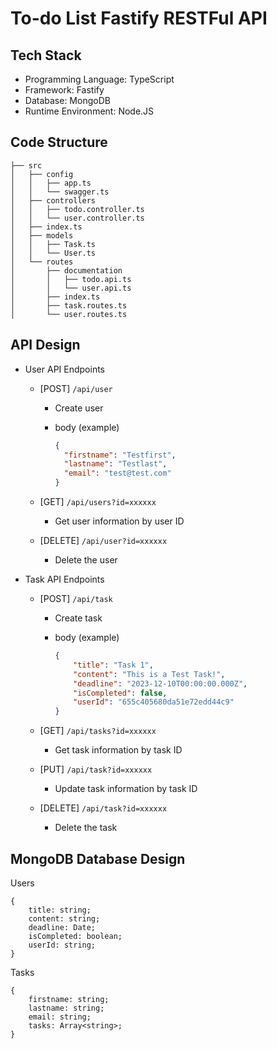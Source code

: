 # To-do List Fastify RESTFul API

## Tech Stack

- Programming Language: TypeScript
- Framework: Fastify
- Database: MongoDB
- Runtime Environment: Node.JS

## Code Structure

```
├── src
│   ├── config
│   │   ├── app.ts
│   │   └── swagger.ts
│   ├── controllers
│   │   ├── todo.controller.ts
│   │   └── user.controller.ts
│   ├── index.ts
│   ├── models
│   │   ├── Task.ts
│   │   └── User.ts
│   └── routes
│       ├── documentation
│       │   ├── todo.api.ts
│       │   └── user.api.ts
│       ├── index.ts
│       ├── task.routes.ts
│       └── user.routes.ts
```

## API Design

- User API Endpoints

  - [POST] `/api/user`

    - Create user
    - body (example)

      ```json
      {
        "firstname": "Testfirst",
        "lastname": "Testlast",
        "email": "test@test.com"
      }
      ```
  - [GET] `/api/users?id=xxxxxx`

    - Get user information by user ID
  - [DELETE] `/api/user?id=xxxxxx`

    - Delete the user
  
- Task API Endpoints

  - [POST] `/api/task`

    - Create task
    - body (example)

      ```json
      {
          "title": "Task 1",
          "content": "This is a Test Task!",
          "deadline": "2023-12-10T00:00:00.000Z",
          "isCompleted": false,
          "userId": "655c405680da51e72edd44c9"
      }
      ```
    
  - [GET] `/api/tasks?id=xxxxxx`
  
    - Get task information by task ID
    
  - [PUT] `/api/task?id=xxxxxx`
  
    - Update task information by task ID
    
  - [DELETE] `/api/task?id=xxxxxx`

    - Delete the task

## MongoDB Database Design

Users

```
{
	title: string;
	content: string;
	deadline: Date;
	isCompleted: boolean;
	userId: string;
}
```

Tasks

```
{
	firstname: string;
	lastname: string;
	email: string;
	tasks: Array<string>;
}
```
